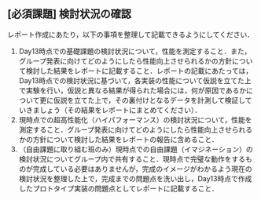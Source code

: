 ## \[必須課題\] 検討状況の確認

レポート作成にあたり，以下の事項を整理して記載できるようにしてください．

1.  Day13時点での基礎課題の検討状況について，性能を測定すること．また，グループ発表に向けてどのようにしたら性能向上させられるかの方針について検討した結果をレポートに記載すること．レポートの記載にあたっては，Day13時点での検討状況に基づいて，各実装の性能について仮説を立てた上で実験を行い，仮説と異なる結果が得られた場合には，何が原因であるかについて更に仮説を立てた上で，その裏付けとなるデータを計測して検証していきましょう（その結果をレポートにまとめてください）．
2.  現時点での超高性能化（ハイパフォーマンス）の検討状況について，性能を測定すること．グループ発表に向けてどのようにしたら性能向上させられるかの方針について検討した結果をレポートの報告に含めること．
3.  （自由課題に取り組む班のみ）現時点での自由課題（イマジネーション）の検討状況についてグループ内で共有すること．現時点で完璧な動作をするものが完成している必要はありませんが，完成のイメージがわかるよう現在の検討状況を整理した上で，完成までの問題点を洗い出し，Day13時点で作成したプロトタイプ実装の問題点としてレポートに記載すること．